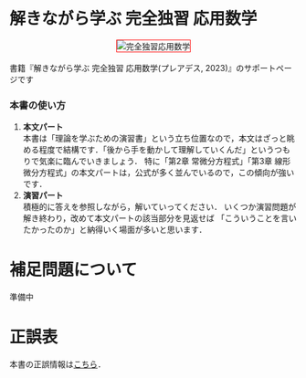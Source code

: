 # 解きながら学ぶ 完全独習 応用数学
<div align="center">
<kbd><img src="./other/カバー表紙デザイン.png" alt="完全独習応用数学" title="完全独習応用数学" width="45%" border="5" style="border: 1px red solid;"></kbd>
</div>
<br>
書籍『解きながら学ぶ  完全独習 応用数学(プレアデス, 2023)』のサポートページです

### 本書の使い方

1. **本文パート**<br>
本書は「理論を学ぶための演習書」という立ち位置なので，本文はざっと眺める程度で結構です．「後から手を動かして理解していくんだ」というつもりで気楽に臨んでいきましょう．
特に「第2章 常微分方程式」「第3章 線形微分方程式」の本文パートは，公式が多く並んでいるので，この傾向が強いです．
2. **演習パート**<br>
積極的に答えを参照しながら，解いていってください．
いくつか演習問題が解き終わり，改めて本文パートの該当部分を見返せば
「こういうことを言いたかったのか」と納得いく場面が多いと思います．

# 補足問題について
準備中

# 正誤表
本書の正誤情報は[こちら](https://github.com/sol-sun/advanced_mathematics/blob/main/eratta.md)．
